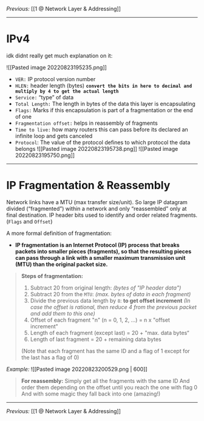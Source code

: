 _Previous:_ [[1 @ Network Layer & Addressing]]

---

# IPv4
idk didnt really get much explanation on it:

![[Pasted image 20220823195235.png]]
- `VER:`  IP protocol version number
- `HLEN:` header length (bytes) **`convert the bits in here to decimal and multiply by 4 to get the actual length`**
- `Service:` “type” of data
- `Total Length:` The length in bytes of the data this layer is encapsulating
- `Flags:` Marks if this encapsulation is part of a fragmentation or the end of one
- `Fragmentation offset:` helps in reassembly of fragments
- `Time to live:` how many routers this can pass before its declared an infinite loop and gets canceled
- `Protocol`: The value of the protocol defines to which protocol the data belongs
![[Pasted image 20220823195738.png]]
![[Pasted image 20220823195750.png]]

--- 

# IP Fragmentation & Reassembly
Network links have a MTU (max transfer size/unit). 
So large IP datagram divided (“fragmented”) within a network and only “reassembled” only at final destination.
IP header bits used to identify and order related fragments. (`Flags` and `Offset`)

A more formal definition of fragmentation:
- **IP fragmentation is an Internet Protocol (IP) process that breaks packets into smaller pieces (fragments), so that the resulting pieces can pass through a link with a smaller maximum transmission unit (MTU) than the original packet size.**


>**Steps of fragmentation:**
>1) Subtract 20 from original length: _(bytes of "IP header data")_
>2) Subtract 20 from the `MTU`: _(max. bytes of data in each fragment)_
>3) Divide the previous data length by `8`: **to get offset increment** 
>	_(In case the offset is rational, then reduce 4 from the previous packet and add them to this one)_
>4) Offset of each fragment "n" (n = 0, 1, 2, ...) = n x "offset increment"
>5) Length of each fragment (except last) = 20 + "max. data bytes“
>6) Length of last fragment = 20 + remaining data bytes
>
>(Note that each fragment has the same ID and a flag of 1 except for the last has a flag of 0)

*Example:*
![[Pasted image 20220823200529.png | 600]]
> **For reassembly:**
> Simply get all the fragments with the same ID
> And order them depending on the offset until you reach the one with flag 0
> And with some magic they fall back into one (amazing!)

--- 
_Previous:_ [[1 @ Network Layer & Addressing]]

